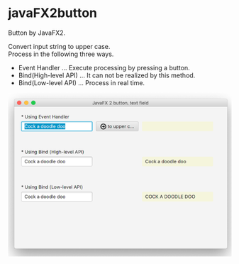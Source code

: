 # javaFX2button

Button by JavaFX2.

Convert input string to upper case.  
Process in the following three ways.

* Event Handler ... Execute processing by pressing a button.
* Bind(High-level API) ... It can not be realized by this method.
* Bind(Low-level API) ... Process in real time.

![javaFX2button](https://github.com/63rabbits/javaFX2button/blob/master/javaFX2button.png?raw=true)

